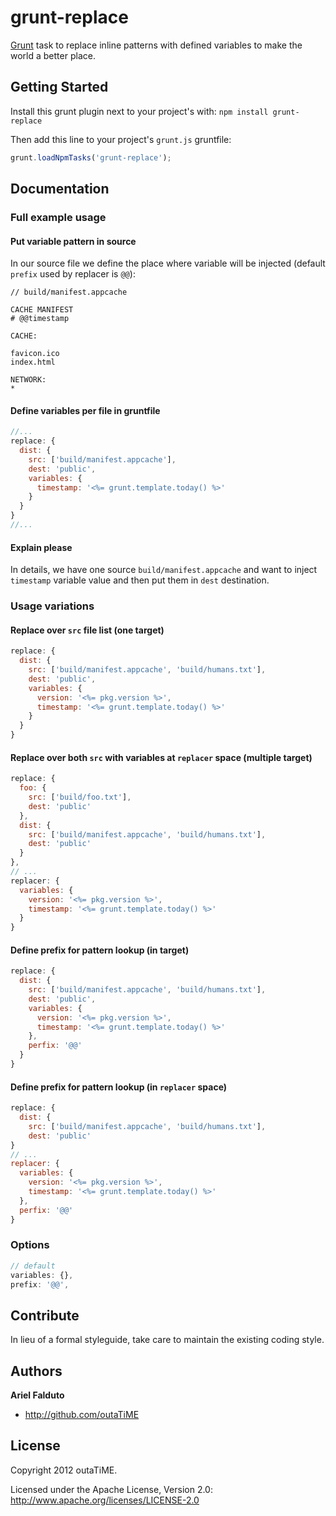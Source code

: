 # grunt-replace

[Grunt][grunt] task to replace inline patterns with defined variables to make the world a better place.

## Getting Started

Install this grunt plugin next to your project's with: `npm install grunt-replace`

Then add this line to your project's `grunt.js` gruntfile:

```javascript
grunt.loadNpmTasks('grunt-replace');
```

## Documentation

### Full example usage

#### Put variable pattern in source

In our source file we define the place where variable will be injected (default `prefix` used by replacer is `@@`):

```
// build/manifest.appcache

CACHE MANIFEST
# @@timestamp

CACHE:

favicon.ico
index.html

NETWORK:
*
```

#### Define variables per file in gruntfile

```javascript
//...
replace: {
  dist: {
    src: ['build/manifest.appcache'],
    dest: 'public',
    variables: {
      timestamp: '<%= grunt.template.today() %>'
    }
  }
}
//...
```

#### Explain please

In details, we have one source `build/manifest.appcache` and want to inject `timestamp` variable value and then put them in `dest` destination.

### Usage variations

#### Replace over `src` file list (one target)

```javascript
replace: {
  dist: {
    src: ['build/manifest.appcache', 'build/humans.txt'],
    dest: 'public',
    variables: {
      version: '<%= pkg.version %>',
      timestamp: '<%= grunt.template.today() %>'
    }
  }
}
```

#### Replace over both `src` with variables at `replacer` space (multiple target)

```javascript
replace: {
  foo: {
    src: ['build/foo.txt'],
    dest: 'public'
  },
  dist: {
    src: ['build/manifest.appcache', 'build/humans.txt'],
    dest: 'public'
  }
},
// ...
replacer: {
  variables: {
    version: '<%= pkg.version %>',
    timestamp: '<%= grunt.template.today() %>'
  }
}
```

#### Define prefix for pattern lookup (in target)

```javascript
replace: {
  dist: {
    src: ['build/manifest.appcache', 'build/humans.txt'],
    dest: 'public',
    variables: {
      version: '<%= pkg.version %>',
      timestamp: '<%= grunt.template.today() %>'
    }, 
    perfix: '@@'
  }
}
```

#### Define prefix for pattern lookup (in `replacer` space)

```javascript
replace: {
  dist: {
    src: ['build/manifest.appcache', 'build/humans.txt'],
    dest: 'public'
}
// ...
replacer: {
  variables: {
    version: '<%= pkg.version %>',
    timestamp: '<%= grunt.template.today() %>'
  },
  perfix: '@@'
}
```

### Options

```javascript
// default
variables: {},
prefix: '@@',
```

## Contribute

In lieu of a formal styleguide, take care to maintain the existing coding style.

## Authors

**Ariel Falduto**

+ <http://github.com/outaTiME>

## License

Copyright 2012 outaTiME.

Licensed under the Apache License, Version 2.0: <http://www.apache.org/licenses/LICENSE-2.0>

[grunt]: https://github.com/cowboy/grunt
